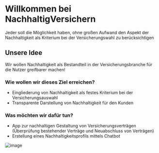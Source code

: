 # Willkommen bei NachhaltigVersichern

Jeder soll die Möglichkeit haben, ohne großen Aufwand den Aspekt der Nachhaltigkeit als Kriterium bei der Versicherungswahl zu berücksichtigen

## Unsere Idee

Wir wollen Nachhaltigkeit als Bestandteil in der Versicherungsbranche für die Nutzer greifbarer machen!


### Wie wollen wir dieses Ziel erreichen?
- Eingliederung von Nachhaltigkeit als festes Kriterium bei der Versicherungsauswahl
- Transparente Darstellung von Nachhaltigkeit für den Kunden

### Was möchten wir dafür tun? 
- App zur nachhaltigen Gestaltung von Versicherungsverträgen 
(Überprüfung bestehender Verträge und Neuabschluss von Verträgen)
- Erstellung eines Nachhaltigkeitsprofils mittels Chatbot

![image](https://images.pexels.com/photos/1072824/pexels-photo-1072824.jpeg?cs=srgb&dl=pexels-akil-mazumder-1072824.jpg&fm=jpg)
